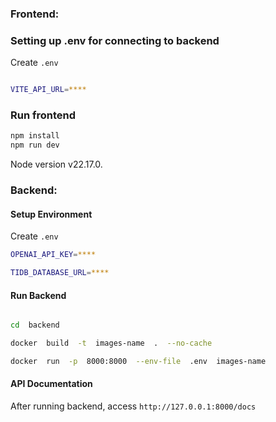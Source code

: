 ### Frontend:
### Setting up .env for connecting to backend

Create `.env` 
```bash

VITE_API_URL=****

```

### Run frontend
```bash
npm install
npm run dev
```

Node version v22.17.0.

### Backend:
#### Setup Environment
Create `.env` 
```bash
OPENAI_API_KEY=****

TIDB_DATABASE_URL=****
```
#### Run Backend 
```bash

cd  backend	

docker  build  -t  images-name  .  --no-cache

docker  run  -p  8000:8000  --env-file  .env  images-name

```
#### API Documentation
After running backend,  access `http://127.0.0.1:8000/docs`
